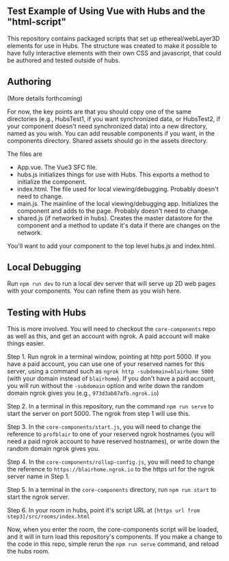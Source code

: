 ## Test Example of Using Vue with Hubs and the "html-script" 

This repository contains packaged scripts that set up ethereal/webLayer3D elements for use in Hubs.  The structure was created to make it possible to have fully interactive elements with their own CSS and javascript, that could be authored and tested outside of hubs.

## Authoring

(More details forthcoming)

For now, the key points are that you should copy one of the same directories (e.g., HubsTest1, if you want synchronized data, or HubsTest2, if your component doesn't need synchronized data) into a new directory, named as you wish.  You can add reusable components if you want, in the components directory.  Shared assets should go in the assets directory.

The files are
- App.vue.  The Vue3 SFC file.
- hubs.js initializes things for use with Hubs.  This exports a method to initialize the component.
- index.html.  The file used for local viewing/debugging. Probably doesn't need to change.
- main.js.  The mainline of the local viewing/debugging app.  Initializes the component and adds to the page. Probably doesn't need to change.
- shared.js (if networked in hubs).  Creates the master datastore for the component and a method to update it's data if there are changes on the network.

You'll want to add your component to the top level hubs.js and index.html.

## Local Debugging

Run `npm run dev` to run a local dev server that will serve up 2D web pages with your components.  You can refine them as you wish here.

## Testing with Hubs

This is more involved.  You will need to checkout the `core-components` repo as well as this, and get an account with ngrok.  A paid account will make things easier.

Step 1. Run ngrok in a terminal window, pointing at http port 5000.  If you have a paid account, you can use one of your reserved names for this server, using a command such as `ngrok http -subdomain=blairhome 5000` (with your domain instead of `blairhome`).   If you don't have a paid account, you will run without the `-subdomain` option and write down the random domain ngrok gives you (e.g., `973d3ab87afb.ngrok.io`)

Step 2. In a terminal in this repository, run the command `npm run serve` to start the server on port 5000.  The ngrok from step 1 will use this.

Step 3. In the `core-components/start.js`, you will need to change the reference to `profblair` to one of your reserved ngrok hostnames (you will need a paid ngrok account to have reserved hostnames), or write down the random domain ngrok gives you.

Step 4. In the `core-components/rollup-config.js`, you will need to change the reference to `https://blairhome.ngrok.io` to the https url for the ngrok server name in Step 1. 

Step 5. In a terminal in the `core-components` directory, run `npm run start` to start the ngrok server.

Step 6. In your room in hubs, point it's script URL at `[https url from step3]/src/rooms/index.html`

Now, when you enter the room, the core-components script will be loaded, and it will in turn load this repository's components.  If you make a change to the code in this repo, simple rerun the `npm run serve` command, and reload the hubs room.

